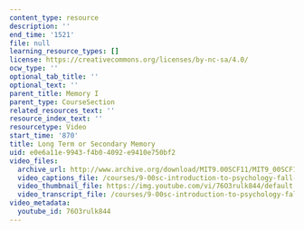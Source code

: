```yaml
---
content_type: resource
description: ''
end_time: '1521'
file: null
learning_resource_types: []
license: https://creativecommons.org/licenses/by-nc-sa/4.0/
ocw_type: ''
optional_tab_title: ''
optional_text: ''
parent_title: Memory I
parent_type: CourseSection
related_resources_text: ''
resource_index_text: ''
resourcetype: Video
start_time: '870'
title: Long Term or Secondary Memory
uid: e0e6a11e-9943-f4b0-4092-e9410e750bf2
video_files:
  archive_url: http://www.archive.org/download/MIT9.00SCF11/MIT9_00SCF11_lec10_300k.mp4
  video_captions_file: /courses/9-00sc-introduction-to-psychology-fall-2011/b3271c7f9056577385028c96bd286d28_76O3rulk844.vtt
  video_thumbnail_file: https://img.youtube.com/vi/76O3rulk844/default.jpg
  video_transcript_file: /courses/9-00sc-introduction-to-psychology-fall-2011/32742a76ab09aedcab3d38d4971c6fbc_76O3rulk844.pdf
video_metadata:
  youtube_id: 76O3rulk844
---
```


